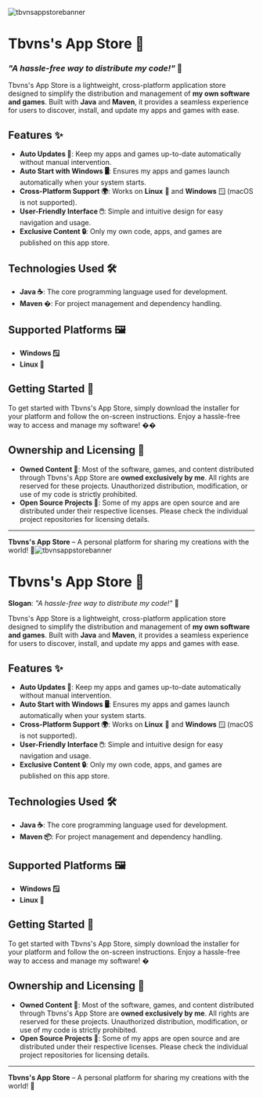 ![tbvnsappstorebanner](https://github.com/user-attachments/assets/7d3695ec-6a12-472f-b45f-5f37f694f69e)
# Tbvns's App Store 🛒

### *"A hassle-free way to distribute my code!"* 🚀  

Tbvns's App Store is a lightweight, cross-platform application store designed to simplify the distribution and management of **my own software and games**. Built with **Java** and **Maven**, it provides a seamless experience for users to discover, install, and update my apps and games with ease.  

## Features ✨
- **Auto Updates 🔄**: Keep my apps and games up-to-date automatically without manual intervention.
- **Auto Start with Windows 🖥️**: Ensures my apps and games launch automatically when your system starts.
- **Cross-Platform Support 🌍**: Works on **Linux** 🐧 and **Windows** 🪟 (macOS is not supported).
- **User-Friendly Interface 🖱️**: Simple and intuitive design for easy navigation and usage.
- **Exclusive Content 🔒**: Only my own code, apps, and games are published on this app store.

## Technologies Used 🛠️
- **Java ☕**: The core programming language used for development.
- **Maven �**: For project management and dependency handling.

## Supported Platforms 🖼️
- **Windows 🪟**
- **Linux 🐧**

## Getting Started 🚀
To get started with Tbvns's App Store, simply download the installer for your platform and follow the on-screen instructions. Enjoy a hassle-free way to access and manage my software! ��

## Ownership and Licensing 📜
- **Owned Content 🔐**: Most of the software, games, and content distributed through Tbvns's App Store are **owned exclusively by me**. All rights are reserved for these projects. Unauthorized distribution, modification, or use of my code is strictly prohibited.
- **Open Source Projects 📂**: Some of my apps are open source and are distributed under their respective licenses. Please check the individual project repositories for licensing details.

---

**Tbvns's App Store** – A personal platform for sharing my creations with the world! 🌟![tbvnsappstorebanner](https://github.com/user-attachments/assets/7d3695ec-6a12-472f-b45f-5f37f694f69e)
# Tbvns's App Store 🛒

**Slogan**: *"A hassle-free way to distribute my code!"* 🚀  

Tbvns's App Store is a lightweight, cross-platform application store designed to simplify the distribution and management of **my own software and games**. Built with **Java** and **Maven**, it provides a seamless experience for users to discover, install, and update my apps and games with ease.  

## Features ✨
- **Auto Updates 🔄**: Keep my apps and games up-to-date automatically without manual intervention.
- **Auto Start with Windows 🖥️**: Ensures my apps and games launch automatically when your system starts.
- **Cross-Platform Support 🌍**: Works on **Linux** 🐧 and **Windows** 🪟 (macOS is not supported).
- **User-Friendly Interface 🖱️**: Simple and intuitive design for easy navigation and usage.
- **Exclusive Content 🔒**: Only my own code, apps, and games are published on this app store.

## Technologies Used 🛠️
- **Java ☕**: The core programming language used for development.
- **Maven 📦**: For project management and dependency handling.

## Supported Platforms 🖼️
- **Windows 🪟**
- **Linux 🐧**

## Getting Started 🚀
To get started with Tbvns's App Store, simply download the installer for your platform and follow the on-screen instructions. Enjoy a hassle-free way to access and manage my software! �

## Ownership and Licensing 📜
- **Owned Content 🔐**: Most of the software, games, and content distributed through Tbvns's App Store are **owned exclusively by me**. All rights are reserved for these projects. Unauthorized distribution, modification, or use of my code is strictly prohibited.
- **Open Source Projects 📂**: Some of my apps are open source and are distributed under their respective licenses. Please check the individual project repositories for licensing details.

---

**Tbvns's App Store** – A personal platform for sharing my creations with the world! 🌟
